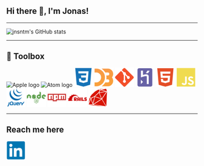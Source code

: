 ## Hi there 👋, I'm Jonas!
---
![jnsntm's GitHub stats](https://github-readme-stats.vercel.app/api?username=jnsntm&theme=dark&show_icons=true&count_private=true)
<!--<a href="https://github.com/anuraghazra/github-readme-stats">
  <img align="center" src="https://github-readme-stats.vercel.app/api?username=jnsntm&theme=dark&show_icons=true&count_private=true" />
</a>
<a href="(https://github.com/anuraghazra/github-readme-stats)">
  <img align="center" src="https://github-readme-stats.vercel.app/api/top-langs/?username=jnsntm&theme=dark&count_private=truelangs_count=10" />
</a>-->
<!--
**jnsntm/jnsntm** is a ✨ _special_ ✨ repository because its `README.md` (this file) appears on your GitHub profile.

Here are some ideas to get you started:

- 🔭 I’m currently working on ...
- 🌱 I’m currently learning ...
- 👯 I’m looking to collaborate on ...
- 🤔 I’m looking for help with ...
- 💬 Ask me about ...
- 📫 How to reach me: ...
- 😄 Pronouns: ...
- ⚡ Fun fact: ...
-->

---

## 🧰 Toolbox

<img src="https://cdn.worldvectorlogo.com/logos/apple-1.svg" alt="Apple logo" width="50" height="50"/> <img src="https://cdn.worldvectorlogo.com/logos/atom-4.svg" alt="Atom logo" width="50" height="50"/> <img src="https://github.com/devicons/devicon/blob/master/icons/css3/css3-plain.svg" alt="CSS3 logo" width="50" height="50"/>
<img src="https://github.com/devicons/devicon/blob/master/icons/d3js/d3js-plain.svg" alt="D3js logo" width="50" height="50"/> <img src="https://github.com/devicons/devicon/blob/master/icons/git/git-plain.svg" alt="Git logo" width="50" height="50"/> <img src="https://github.com/devicons/devicon/blob/master/icons/heroku/heroku-plain.svg" alt="Heroku logo" width="50" height="50"/> <img src="https://github.com/devicons/devicon/blob/master/icons/html5/html5-plain.svg" alt="HTML5 logo" width="50" height="50"/> <img src="https://github.com/devicons/devicon/blob/master/icons/javascript/javascript-plain.svg" alt="JavaScript logo" width="50" height="50"/> <img src="https://github.com/devicons/devicon/blob/master/icons/jquery/jquery-plain-wordmark.svg" alt="jQuery logo" width="50" height="50"/> <img src="https://github.com/devicons/devicon/blob/master/icons/nodejs/nodejs-plain-wordmark.svg" alt="NodeJS logo" width="50" height="50"/> <img src="https://github.com/devicons/devicon/blob/master/icons/npm/npm-original-wordmark.svg" alt="npm logo" width="50" height="50"/>
<img src="https://github.com/devicons/devicon/blob/master/icons/rails/rails-plain-wordmark.svg" alt="Rails logo" width="50" height="50"/> <img src="https://github.com/devicons/devicon/blob/master/icons/ruby/ruby-plain.svg" alt="Ruby logo" width="50" height="50"/>

---
## Reach me here

<a href="https://www.linkedin.com/in/jonas-nörtemann-0b11a816b"><img src="https://github.com/devicons/devicon/blob/master/icons/linkedin/linkedin-original.svg" alt="Rails logo" width="50" height="50"/></a>
